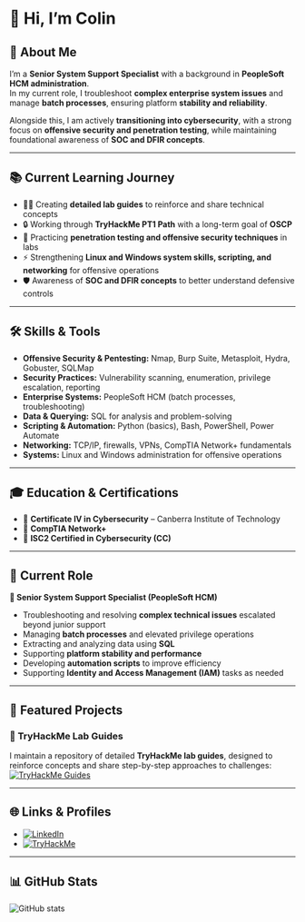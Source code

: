 # 👋 Hi, I’m Colin

## 🚀 About Me
I’m a **Senior System Support Specialist** with a background in **PeopleSoft HCM administration**.  
In my current role, I troubleshoot **complex enterprise system issues** and manage **batch processes**, ensuring platform **stability and reliability**.  

Alongside this, I am actively **transitioning into cybersecurity**, with a strong focus on **offensive security and penetration testing**, while maintaining foundational awareness of **SOC and DFIR concepts**.

---

## 📚 Current Learning Journey

- 🧑‍💻 Creating **detailed lab guides** to reinforce and share technical concepts  
- 🔒 Working through **TryHackMe PT1 Path** with a long-term goal of **OSCP**  
- 🎯 Practicing **penetration testing and offensive security techniques** in labs  
- ⚡ Strengthening **Linux and Windows system skills, scripting, and networking** for offensive operations  
- 🛡️ Awareness of **SOC and DFIR concepts** to better understand defensive controls  

---

## 🛠️ Skills & Tools  

- **Offensive Security & Pentesting:** Nmap, Burp Suite, Metasploit, Hydra, Gobuster, SQLMap  
- **Security Practices:** Vulnerability scanning, enumeration, privilege escalation, reporting  
- **Enterprise Systems:** PeopleSoft HCM (batch processes, troubleshooting)  
- **Data & Querying:** SQL for analysis and problem-solving  
- **Scripting & Automation:** Python (basics), Bash, PowerShell, Power Automate  
- **Networking:** TCP/IP, firewalls, VPNs, CompTIA Network+ fundamentals  
- **Systems:** Linux and Windows administration for offensive operations  

---

## 🎓 Education & Certifications
- 📜 **Certificate IV in Cybersecurity** – Canberra Institute of Technology  
- 📜 **CompTIA Network+**  
- 📜 **ISC2 Certified in Cybersecurity (CC)**  

---

## 📌 Current Role
**💼 Senior System Support Specialist (PeopleSoft HCM)**  
- Troubleshooting and resolving **complex technical issues** escalated beyond junior support  
- Managing **batch processes** and elevated privilege operations  
- Extracting and analyzing data using **SQL**  
- Supporting **platform stability and performance**  
- Developing **automation scripts** to improve efficiency  
- Supporting **Identity and Access Management (IAM)** tasks as needed  

---

## 📂 Featured Projects

### 📝 TryHackMe Lab Guides
I maintain a repository of detailed **TryHackMe lab guides**, designed to reinforce concepts and share step-by-step approaches to challenges:  
[![TryHackMe Guides](https://img.shields.io/badge/TryHackMe-Guides-blue?logo=github)](https://github.com/Schenkee/TryHackMe-Guides)

---

## 🌐 Links & Profiles
- [![LinkedIn](https://img.shields.io/badge/LinkedIn-Profile-blue?logo=linkedin)](https://www.linkedin.com/in/colin-s-35b8781b1/)  
- [![TryHackMe](https://img.shields.io/badge/TryHackMe-Profile-red?logo=tryhackme)](https://tryhackme.com/p/schenkee)  

---

## 📊 GitHub Stats
![GitHub stats](https://github-readme-stats.vercel.app/api?username=Schenkee&show_icons=true&theme=radical)  
<!--![Top Langs](https://github-readme-stats.vercel.app/api/top-langs/?username=Schenkee&layout=compact&theme=radical)


<!--
**Schenkee/Schenkee** is a ✨ _special_ ✨ repository because its `README.md` (this file) appears on your GitHub profile.

Here are some ideas to get you started:

- 🔭 I’m currently working on ...
- 🌱 I’m currently learning ...
- 👯 I’m looking to collaborate on ...
- 🤔 I’m looking for help with ...
- 💬 Ask me about ...
- 📫 How to reach me: ...
- 😄 Pronouns: ...
- ⚡ Fun fact: ...
-->
